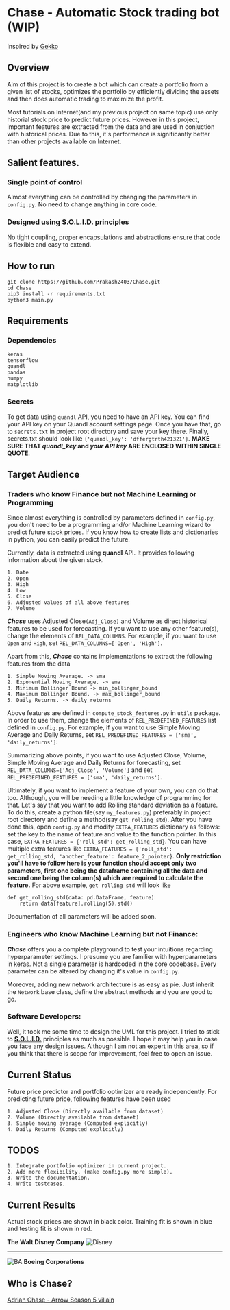 # Chase - Automatic Stock trading bot (WIP)

Inspired by [Gekko](https://github.com/askmike/gekko)

## Overview

Aim of this project is to create a bot which can create a portfolio from a given list of stocks, optimizes the portfolio
by efficiently dividing the assets and then does automatic trading to maximize the profit.

Most tutorials on Internet(and my previous project on same topic) use only historial stock price 
to predict future prices. However in this project, important features are extracted from the data and are used in conjuction 
with historical prices. Due to this, it's performance is significantly better than other projects available on Internet.

## Salient features.

### Single point of control

Almost everything can be controlled by changing the parameters in `config.py`. No need to change anything in core code.

### Designed using S.O.L.I.D. principles

No tight coupling, proper encapsulations and abstractions ensure that code is flexible and easy to extend. 

## How to run
    git clone https://github.com/Prakash2403/Chase.git
    cd Chase
    pip3 install -r requirements.txt
    python3 main.py

## Requirements

### Dependencies

    keras
    tensorflow
    quandl
    pandas
    numpy
    matplotlib

### Secrets

To get data using `quandl` API, you need to have an API key. You can find your API key on your Quandl account settings page. Once you have that, go to `secrets.txt` in project root directory and save your key there. Finally, secrets.txt should look like `{'quandl_key': 'dffergtrth421321'}`.
**MAKE SURE THAT *quandl_key* and *your API key* ARE ENCLOSED WITHIN SINGLE QUOTE**.

## Target Audience

### Traders who know Finance but not Machine Learning or Programming

Since almost everything is controlled by parameters defined in `config.py`, you don't need to be a programming and/or Machine Learning wizard to predict future stock prices. If you know how to create lists and dictionaries in python, you can easily predict the future.

Currently, data is extracted using **quandl** API. It provides following information about the given stock.
    
    1. Date
    2. Open
    3. High
    4. Low
    5. Close
    6. Adjusted values of all above features
    7. Volume

***Chase*** uses Adjusted Close`(Adj_Close)` and Volume as direct historical features to be used for forecasting. If you want to use any other feature(s), change the elements of `REL_DATA_COLUMNS`. For example, if you want to use `Open` and `High`, set `REL_DATA_COLUMNS=['Open', 'High']`. 

Apart from this, ***Chase*** contains implementations to extract the following features from the data
  
    1. Simple Moving Average. -> sma
    2. Exponential Moving Average. -> ema
    3. Minimum Bollinger Bound -> min_bollinger_bound
    4. Maximum Bollinger Bound. -> max_bollinger_bound
    5. Daily Returns. -> daily_returns

Above features are defined in `compute_stock_features.py` in `utils` package. In order to use them, change the elements of `REL_PREDEFINED_FEATURES` list defined in `config.py`. For example, if you want to use Simple Moving Average and Daily Returns, set `REL_PREDEFINED_FEATURES = ['sma', 'daily_returns']`.

Summarizing above points, if you want to use Adjusted Close, Volume, Simple Moving Average and Daily Returns for forecasting, set `REL_DATA_COLUMNS=['Adj_Close', 'Volume']` and set `REL_PREDEFINED_FEATURES = ['sma', 'daily_returns']`.

Ultimately, if you want to implement a feature of your own, you can do that too. Although, you will be needing a little knowledge of programming for that. Let's say that you want to add Rolling standard deviation as a feature. To do this, create a python file(say `my_features.py`) preferably in project root directory and define a method(say `get_rolling_std`). After you have done this, open `config.py` and modify `EXTRA_FEATURES` dictionary as follows: set the key to the name of feature and value to the function pointer. In this case, `EXTRA_FEATURES = {'roll_std': get_rolling_std}`. You can have multiple extra features like  `EXTRA_FEATURES = {'roll_std': get_rolling_std, 'another_feature': feature_2_pointer}`. **Only restriction you'll have to follow here is your function should accept only two parameters, first one being the dataframe containing all the data and second one being the column(s) which are required to calculate the feature.** For above example, `get rolling std` will look like

```
def get_rolling_std(data: pd.DataFrame, feature)
    return data[feature].rolling(5).std()
```

Documentation of all parameters will be added soon.
<!---
found [here](https://github.com/Prakash2403/trader/blob/master/config_doc.md)
-->

### Engineers who know Machine Learning but not Finance:

***Chase*** offers you a complete playground to test your intuitions regarding hyperparameter settings. I presume you are familier with hyperparameters in keras. Not a single parameter is hardcoded in the core codebase. Every parameter can be altered by changing it's value in `config.py`. 

Moreover, adding new network architecture is as easy as pie. Just inherit the `Network` base class, define the abstract methods and you are good to go.

### Software Developers: 

Well, it took me some time to design the UML for this project. I tried to stick to 
**[S.O.L.I.D.](https://medium.com/@cramirez92/s-o-l-i-d-the-first-5-priciples-of-object-oriented-design-with-javascript-790f6ac9b9fa)** 
principles as much as possible. I hope it may help you in case you face any design issues. Although I am not an expert in this area, so if you think that there is scope for improvement, feel free to open an issue. 

## Current Status

Future price predictor and portfolio optimizer are ready independently. For predicting future price, following features have
been used
  
    1. Adjusted Close (Directly available from dataset)
    2. Volume (Directly available from dataset)
    3. Simple moving average (Computed explicitly)
    4. Daily Returns (Computed explicitly)
 
 ## TODOS
 
    1. Integrate portfolio optimizer in current project.
    2. Add more flexibility. (make config.py more simple).
    3. Write the documentation.
    4. Write testcases.
    
## Current Results

Actual stock prices are shown in black color. Training fit is shown in blue and testing fit is shown in red.

**The Walt Disney Company**
![Disney](https://github.com/Prakash2403/trader/blob/master/images/Disney.png)

---

![BA](https://github.com/Prakash2403/trader/blob/master/images/BA.png)
**Boeing Corporations**



## Who is Chase?

[Adrian Chase - Arrow Season 5 villain](http://arrow.wikia.com/wiki/Adrian_Chase)
